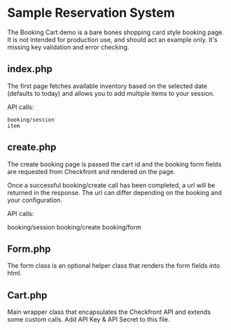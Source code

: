 Sample Reservation System
==========================

The Booking Cart demo is a bare bones shopping card style booking page.  It is not intended 
for production use, and should act an example only.  It's missing key validation and error
checking.


index.php
---------

The first page fetches available inventory based on the selected date (defaults to today) and 
allows you to add multiple items to your session.

API calls:

```
booking/session
item
```

create.php
----------

The create booking page is passed the cart id and the booking form fields are requested from
Checkfront and rendered on the page. 

Once a successful booking/create call has been completed, a url will be returned in the response.  The 
url can differ depending on the booking and your configuration.


API calls:

booking/session
booking/create
booking/form


Form.php
--------

The form class is an optional helper class that renders the form fields into html.  


Cart.php
--------

Main wrapper class that encapsulates the Checkfront API and extends some custom calls. Add API Key & API Secret to this file.
